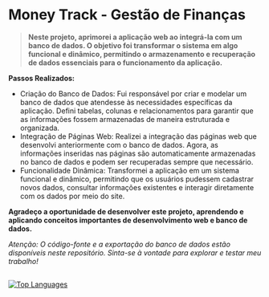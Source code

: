 # Money Track - Gestão de Finanças

> **Neste projeto, aprimorei a aplicação web ao integrá-la com um banco de dados. O objetivo foi transformar o sistema em algo funcional e dinâmico, permitindo o armazenamento e recuperação de dados essenciais para o funcionamento da aplicação.**

**Passos Realizados:**

- Criação do Banco de Dados: Fui responsável por criar e modelar um banco de dados que atendesse às necessidades específicas da aplicação. Defini tabelas, colunas e relacionamentos para garantir que as informações fossem armazenadas de maneira estruturada e organizada.
- Integração de Páginas Web: Realizei a integração das páginas web que desenvolvi anteriormente com o banco de dados. Agora, as informações inseridas nas páginas são automaticamente armazenadas no banco de dados e podem ser recuperadas sempre que necessário.
- Funcionalidade Dinâmica: Transformei a aplicação em um sistema funcional e dinâmico, permitindo que os usuários pudessem cadastrar novos dados, consultar informações existentes e interagir diretamente com os dados por meio do site.

**Agradeço a oportunidade de desenvolver este projeto, aprendendo e aplicando conceitos importantes de desenvolvimento web e banco de dados.**

*Atenção: O código-fonte e a exportação do banco de dados estão disponíveis neste repositório. Sinta-se à vontade para explorar e testar meu trabalho!*

##

[![Top Languages](https://github-language-stats.vercel.app/api/top-langs/?username=wincklerhigher&repo=MoneyTrack)](https://github.com/wincklerhigher/MoneyTrack)
